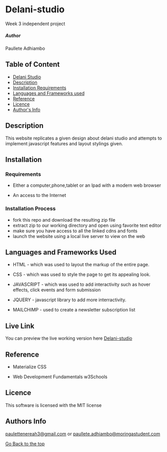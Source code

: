 # Delani-studio
Week 3 independent project

##### Author
Paullete Adhiambo

## Table of Content

+ [Delani Studio](#delani-studio)
+ [Description](#Description)
+ [Installation Requirements](#Installation)
+ [Languages and Frameworks used](#Languages-used)
+ [Reference](#reference)
+ [Licence](#licence)
+ [Author's Info](#author-Info)

## Description
This website replicates a given design about delani studio and attempts to implement javascript features and layout stylings given.

## Installation

### Requirements

* Either a computer,phone,tablet or an Ipad with a modern web browser

* An access to the Internet

### Installation Process

- fork this repo and download the resulting zip file
- extract zip to our working directory and open using favorite text editor
- make sure you have access to all the linked cdns and fonts 
- launch the website using a local live server to view on the web

## Languages and Frameworks Used
* HTML - which was used to layout the markup of the entire page.

* CSS - which was used to style the page to get its appealing look. 

* JAVASCRIPT - which was used to add interactivity such as hover effects, click events and form submission

* JQUERY - javascript library to add more interractivity.

* MAILCHIMP - used to create a newsletter subscription list

## Live Link

You can preview the live working version here
[Delani-studio](https://ckm54.github.io/delani-studio/)

## Reference
* Materialize CSS

* Web Development Fundamentals w3Schools

## Licence

This software is licensed with the MIT license

## Authors Info
paulettenereah3@gmail.com or paullete.adhiambo@moringastudent.com


[Go Back to the top](#delani-studio)
